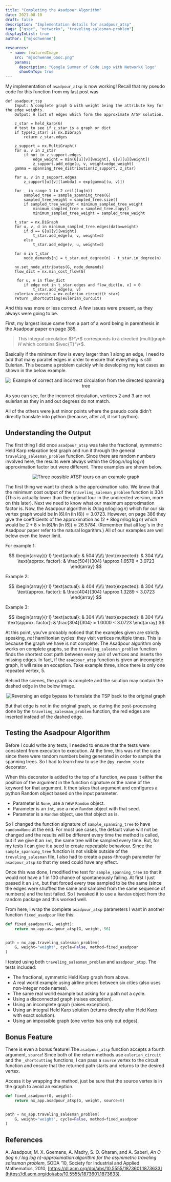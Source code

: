 ```yaml
---
title: "Completing the Asadpour Algorithm"
date: 2021-08-10
draft: false
description: "Implementation details for asadpour_atsp"
tags: ["gsoc", "networkx", "traveling-salesman-problem"]
displayInList: true
author: ["mjschwenne"]

resources:
  - name: featuredImage
    src: "mjschwenne_GSoc.png"
    params:
      description: "Google Summer of Code Logo with NetworkX logo"
      showOnTop: true
---
```


My implementation of `asadpour_atsp` is now working!
Recall that my pseudo code for this function from my last post was

```
def asadpour_tsp
    Input: A complete graph G with weight being the attribute key for the edge weights.
    Output: A list of edges which form the approximate ATSP solution.

    z_star = held_karp(G)
    # test to see if z_star is a graph or dict
    if type(z_star) is nx.DiGraph
        return z_star.edges

    z_support = nx.MultiGraph()
    for u, v in z_star
        if not in z_support.edges
            edge_weight = min(G[u][v][weight], G[v][u][weight])
            z_support.add_edge(u, v, weight=edge_weight)
    gamma = spanning_tree_distribution(z_support, z_star)

    for u, v in z_support.edges
        z_support[u][v][lambda] = exp(gamma[(u, v)])

    for _ in range 1 to 2 ceil(log(n))
        sampled_tree = sample_spanning_tree(G)
        sampled_tree_weight = sampled_tree.size()
        if sampled_tree_weight < minimum_sampled_tree_weight
            minimum_sampled_tree = sampled_tree.copy()
            minimum_sampled_tree_weight = sampled_tree_weight

    t_star = nx.DiGraph
    for u, v, d in minimum_sampled_tree.edges(data=weight)
        if d == G[u][v][weight]
            t_star.add_edge(u, v, weight=d)
        else
            t_star.add_edge(v, u, weight=d)

    for n in t_star
        node_demands[n] = t_star.out_degree(n) - t_star.in_degree(n)

    nx.set_node_attributes(G, node_demands)
    flow_dict = nx.min_cost_flow(G)

     for u, v in flow_dict
        if edge not in t_star.edges and flow_dict[u, v] > 0
            t_star.add_edge(u, v)
    eulerian_curcuit = nx.eulerian_circuit(t_star)
    return _shortcutting(eulerian_curcuit)
```

And this was more or less correct.
A few issues were present, as they always were going to be.

First, my largest issue came from a part of a word being in parenthesis in the Asadpour paper on page 385.

> This integral circulation $f^\*$ corresponds to a directed (multi)graph $H$ which contains $\vec{T}^\*$.

Basically if the minimum flow is every larger than 1 along an edge, I need to add that many parallel edges in order to ensure that everything is still Eulerian.
This became a problem quickly while developing my test cases as shown in the below example.

<center><img src="example-multiflow.png" alt="Example of correct and incorrect circulation from the directed spanning tree"/></center>

As you can see, for the incorrect circulation, vertices 2 and 3 are not eulerian as they in and out degrees do not match.

All of the others were just minor points where the pseudo code didn't directly translate into python (because, after all, it isn't python).

## Understanding the Output

The first thing I did once `asadpour_atsp` was take the fractional, symmetric Held Karp relaxation test graph and run it through the general `traveling_salesman_problem` function.
Since there are random numbers involved here, the results were always within the $O(\log n / \log \log n)$ approximation factor but were different.
Three examples are shown below.

<center><img src="example-tours.png" alt="Three possible ATSP tours on an example graph"/></center>

The first thing we want to check is the approximation ratio.
We know that the minimum cost output of the `traveling_saleman_problem` function is 304 (This is actually lower than the optimal tour in the undirected version, more on this later).
Next we need to know what our maximum approximation factor is.
Now, the Asadpour algorithm is $O(\log n / \log \log n)$ which for our six vertex graph would be $\ln(6) / \ln(\ln(6)) \approx 3.0723$.
However, on page 386 they give the coefficients of the approximation as $(2 + 8 \log n / \log \log n)$ which would be $2 + 8 \times \ln(6) / \ln(\ln(6)) \approx 26.5784$.
(Remember that all $\log$'s in the Asadpour paper refer to the natural logarithm.)
All of our examples are well below even the lower limit.

For example 1:

$$
\begin{array}{r l}
\text{actual}: & 504 \\\\\\
\text{expected}: & 304 \\\\\\
\text{approx. factor}: & \frac{504}{304} \approx 1.6578 < 3.0723
\end{array}
$$

Example 2:

$$
\begin{array}{r l}
\text{actual}: & 404 \\\\\\
\text{expected}: & 304 \\\\\\
\text{approx. factor}: & \frac{404}{304} \approx 1.3289 < 3.0723
\end{array}
$$

Example 3:

$$
\begin{array}{r l}
\text{actual}: & 304 \\\\\\
\text{expected}: & 304 \\\\\\
\text{approx. factor}: & \frac{304}{304} = 1.0000 < 3.0723
\end{array}
$$

At this point, you've probably noticed that the examples given are strictly speaking, _not_ hamiltonian cycles: they visit vertices multiple times.
This is because the graph we have is not complete.
The Asadpour algorithm only works on complete graphs, so the `traveling_salesman_problem` function finds the shortest cost path between every pair of vertices and inserts the missing edges.
In fact, if the `asadpour_atsp` function is given an incomplete graph, it will raise an exception.
Take example three, since there is only one repeated vertex, 5.

Behind the scenes, the graph is complete and the solution may contain the dashed edge in the below image.

<center><img src="complete-bypass.png" alt="Reversing an edge bypass to translate the TSP back to the original graph"/></center>

But that edge is not in the original graph, so during the post-processing done by the `traveling_salesman_problem` function, the red edges are inserted instead of the dashed edge.

## Testing the Asadpour Algorithm

Before I could write any tests, I needed to ensure that the tests were consistent from execution to execution.
At the time, this was not the case since there were random numbers being generated in order to sample the spanning trees.
So I had to learn how to use the `@py_random_state` decorator.

When this decorator is added to the top of a function, we pass it either the position of the argument in the function signature or the name of the keyword for that argument.
It then takes that argument and configures a python Random object based on the input parameter.

- Parameter is `None`, use a new `Random` object.
- Parameter is an `int`, use a new `Random` object with that seed.
- Parameter is a `Random` object, use that object as is.

So I changed the function signature of `sample_spanning_tree` to have `random=None` at the end.
For most use cases, the default value will not be changed and the results will be different every time the method is called, but if we give it an `int`, the same tree will be sampled every time.
But, for my tests I can give it a seed to create repeatable behaviour.
Since the `sample_spanning_tree` function is not visible outside of the `treveling_salesman` file, I also had to create a pass-through parameter for `asadpour_atsp` so that my seed could have any effect.

Once this was done, I modified the test for `sample_spanning_tree` so that it would not have a 1 in 100 chance of spontaneously failing.
At first I just passed it an `int`, but that forced every tree sampled to be the same (since the edges were shuffled the same and sampled from the same sequence of numbers) and the test failed.
So I tweaked it to use a `Random` object from the random package and this worked well.

From here, I wrap the complete `asadpour_atsp` parameters I want in another function `fixed_asadpour` like this:

```python
def fixed_asadpour(G, weight):
    return nx_app.asadpour_atsp(G, weight, 56)


path = nx_app.traveling_salesman_problem(
    G, weight="weight", cycle=False, method=fixed_asadpour
)
```

I tested using both `traveling_salesman_problem` and `asadpour_atsp`.
The tests included:

- The fractional, symmetric Held Karp graph from above.
- A real world example using airline prices between six cities (also uses non-integer node names).
- The same real world example but asking for a path not a cycle.
- Using a disconnected graph (raises exception).
- Using an incomplete graph (raises exception).
- Using an integral Held Karp solution (returns directly after Held Karp with exact solution).
- Using an impossible graph (one vertex has only out edges).

## Bonus Feature

There is even a bonus feature!
The `asadpour_atsp` function accepts a fourth argument, `source`!
Since both of the return methods use `eulerian_circuit` and the `_shortcutting` functions, I can pass a `source` vertex to the circuit function and ensure that the returned path starts and returns to the desired vertex.

Access it by wrapping the method, just be sure that the source vertex is in the graph to avoid an exception.

```python
def fixed_asadpour(G, weight):
    return nx_app.asadpour_atsp(G, weight, source=0)


path = nx_app.traveling_salesman_problem(
    G, weight="weight", cycle=False, method=fixed_asadpour
)
```

## References

A. Asadpour, M. X. Goemans, A. Madry, S. O. Gharan, and A. Saberi, _An O (log n / log log n)-approximation algorithm for the asymmetric traveling salesman problem_, SODA ’10, Society for Industrial and Applied Mathematics, 2010, [https://dl.acm.org/doi/abs/10.5555/1873601.1873633](https://dl.acm.org/doi/abs/10.5555/1873601.1873633).

